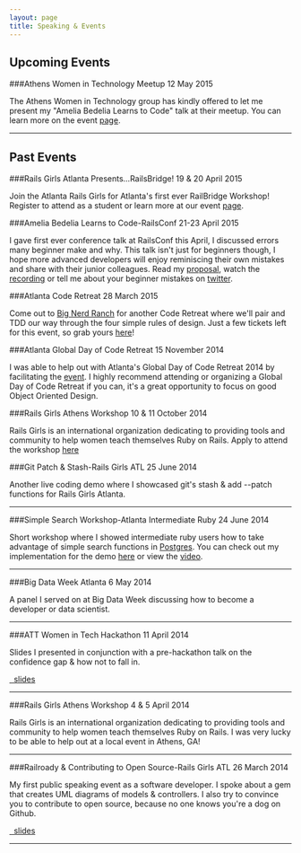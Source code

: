 ```yaml
---
layout: page
title: Speaking & Events
---
```




Upcoming Events
---------------
###Athens Women in Technology Meetup
12 May 2015

The Athens Women in Technology group has kindly offered to let me present my "Amelia Bedelia Learns to Code" talk at their meetup. You can learn more on the event [page](http://www.meetup.com/Greater-Athens-Area-Software-Developers/events/221273939/).

___
Past Events
-----------

###Rails Girls Atlanta Presents...RailsBridge!
19 & 20 April 2015

Join the Atlanta Rails Girls for Atlanta's first ever RailBridge Workshop! Register to attend as a student or learn more at our event [page](https://bridgetroll.org/events/150).

###Amelia Bedelia Learns to Code-RailsConf
21-23 April 2015

I gave first ever conference talk at RailsConf this April, I discussed errors many beginner make and why. This talk isn't just for beginners though, I hope more advanced developers will enjoy reminiscing their own mistakes and share with their junior colleagues. Read my [proposal](http://railsconf.com/program#prop_1010), watch the [recording](http://confreaks.tv/videos/railsconf2015-amelia-bedelia-learns-to-code) or tell me about your beginner mistakes on [twitter](https://twitter.com/kyfast).

###Atlanta Code Retreat
28 March 2015

Come out to [Big Nerd Ranch](http://bignerdranch.com) for another Code Retreat where we'll pair and TDD our way through the four simple rules of design. Just a few tickets left for this event, so grab yours [here](https://eventbrite.com/e/atlanta-code-retreat-march-28-tickets-15946662898)!

###Atlanta Global Day of Code Retreat
15 November 2014

I was able to help out with Atlanta's Global Day of Code Retreat 2014 by facilitating the [event](http://www.bignerdranch.com/blog/2014-global-day-of-code-retreat/). I highly recommend attending or organizing a Global Day of Code Retreat if you can, it's a great opportunity to focus on good Object Oriented Design.

###Rails Girls Athens Workshop
10 & 11 October 2014

Rails Girls is an international organization dedicating to providing tools and community to help women teach themselves Ruby on Rails. Apply to attend the workshop [here](http://railsgirlsathens.com)

###Git Patch & Stash-Rails Girls ATL
25 June 2014

Another live coding demo where I showcased git's stash & add --patch functions for Rails Girls Atlanta.
___
###Simple Search Workshop-Atlanta Intermediate Ruby
24 June 2014

Short workshop where I showed intermediate ruby users how to take advantage of simple search functions in [Postgres](http://www.postgresql.org/). You can check out my implementation for the demo [here](https://github.com/KyFaSt/search_app) or view the [video](http://youtu.be/-2Df3yeueU4).
___
###Big Data Week Atlanta
6 May 2014

A panel I served on at Big Data Week discussing how to become a developer or data scientist.
___
###ATT Women in Tech Hackathon
11 April 2014

Slides I presented in conjunction with a pre-hackathon talk on the confidence gap & how not to fall in.

<a href="https://speakerdeck.com/kyfast/railroady-and-contributing-to-open-source"><i class="fa fa-link fa-fw"></i>&nbsp; slides</a>
___
###Rails Girls Athens Workshop
4 & 5 April 2014

Rails Girls is an international organization dedicating to providing tools and community to help women teach themselves Ruby on Rails. I was very lucky to be able to help out at a local event in Athens, GA! 
___
###Railroady & Contributing to Open Source-Rails Girls ATL
26 March 2014

My first public speaking event as a software developer. I spoke about a gem that creates UML diagrams of models & controllers. I also try to convince you to contribute to open source, because no one knows you're a dog on Github.

<a href="https://speakerdeck.com/kyfast/railroady-and-contributing-to-open-source"><i class="fa fa-link fa-fw"></i>&nbsp; slides</a>
___ 
